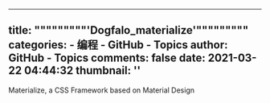 
---
title: """""""""'Dogfalo_materialize'"""""""""
categories: 
    - 编程
    - GitHub - Topics
author: GitHub - Topics
comments: false
date: 2021-03-22 04:44:32
thumbnail: ''
---

<div>   
Materialize, a CSS Framework based on Material Design  
</div>
            